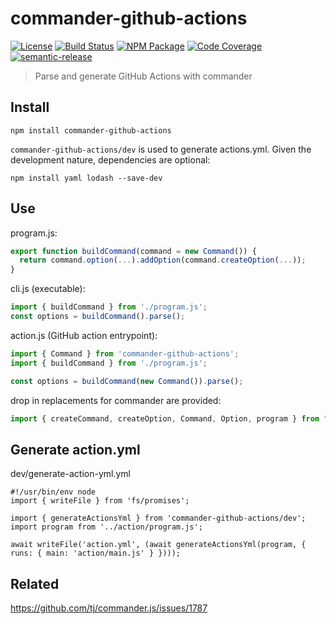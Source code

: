 # commander-github-actions

[![License][]](LICENSE)
[![Build Status]](https://github.com/mshima/commander-github-actions/actions/workflows/ci.yml)
[![NPM Package]](https://npmjs.org/package/commander-github-actions)
[![Code Coverage]](https://codecov.io/gh/mshima/commander-github-actions)
[![semantic-release]](https://github.com/semantic-release/semantic-release)

[license]: https://img.shields.io/badge/UNLICENSED-blue.svg
[build status]: https://github.com/mshima/commander-github-actions/actions/workflows/ci.yml/badge.svg
[npm package]: https://img.shields.io/npm/v/commander-github-actions.svg
[code coverage]: https://codecov.io/gh/mshima/commander-github-actions/branch/master/graph/badge.svg
[semantic-release]: https://img.shields.io/badge/%20%20%F0%9F%93%A6%F0%9F%9A%80-semantic--release-e10079.svg

> Parse and generate GitHub Actions with commander

## Install

```shell
npm install commander-github-actions
```

`commander-github-actions/dev` is used to generate actions.yml. Given the development nature, dependencies are optional:

```shell
npm install yaml lodash --save-dev
```

## Use

program.js:
```js
export function buildCommand(command = new Command()) {
  return command.option(...).addOption(command.createOption(...));
}
```

cli.js (executable):
```js
import { buildCommand } from './program.js';
const options = buildCommand().parse();
```

action.js (GitHub action entrypoint):
```js
import { Command } from 'commander-github-actions';
import { buildCommand } from './program.js';

const options = buildCommand(new Command()).parse();
```

drop in replacements for commander are provided:
```js
import { createCommand, createOption, Command, Option, program } from "commander-github-actions";
```

## Generate action.yml

dev/generate-action-yml.yml
```
#!/usr/bin/env node
import { writeFile } from 'fs/promises';

import { generateActionsYml } from 'commander-github-actions/dev';
import program from '../action/program.js';

await writeFile('action.yml', (await generateActionsYml(program, { runs: { main: 'action/main.js' } })));
```

## Related

https://github.com/tj/commander.js/issues/1787
